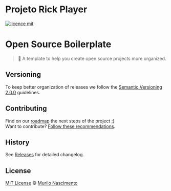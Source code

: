 # Projeto Rick Player
[![licence mit](https://img.shields.io/github/license/Muchecha/Rick-Player)](https://github.com/Muchecha/Rick-Player/edit/main/LICENSE.md)

# Open Source Boilerplate

> :rocket: A template to help you create open source projects more organized.
## Versioning

To keep better organization of releases we follow the [Semantic Versioning 2.0.0](http://semver.org/) guidelines.

## Contributing
Find on our [roadmap](https://github.com/afonsopacifer/open-source-boilerplate/issues/1) the next steps of the project ;)
<br>
Want to contribute? [Follow these recommendations](https://github.com/afonsopacifer/open-source-boilerplate/blob/master/CONTRIBUTING.md).

## History
See [Releases](https://github.com/afonsopacifer/open-source-boilerplate/releases) for detailed changelog.




## License
[MIT License](https://github.com/Muchecha/Rick-Player/edit/main/LICENSE.md) © [Murilo Nascimento](https://github.com/Muchecha)
